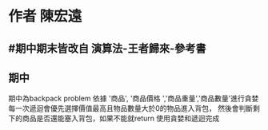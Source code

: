 # 作者 陳宏遠

#期中期末皆改自 演算法-王者歸來-參考書
---
期中
---
期中為backpack problem
依據 '商品', '商品價格 ','商品重量','商品數量'進行貪婪
每一次遞迴會優先選擇價值最高且物品數量大於0的物品進入背包，
然後會判斷剩下的商品是否還能塞入背包，如果不能就return
使用貪婪和遞迴完成


